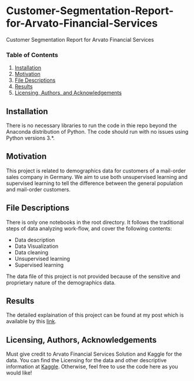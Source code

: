 # Customer-Segmentation-Report-for-Arvato-Financial-Services
Customer Segmentation Report for Arvato Financial Services

### Table of Contents
1. [Installation](#installation)
2. [Motivation](#motivation)
3. [File Descriptions](#files)
4. [Results](#results)
5. [Licensing, Authors, and Acknowledgements](#licensing)


## Installation <a name="installation"></a>

There is no necessary libraries to run the code in thie repo beyond the Anaconda distribution of Python.  The code should run with no issues using Python versions 3.*.


## Motivation

This project is related to demographics data for customers of a mail-order sales company in Germany. We aim to use both unsupervised learning and supervised learning to tell the difference between the general population and mail-order customers.   

## File Descriptions <a name="files"></a>

There is only one notebooks in the root directory. It follows the traditional steps of data analyzing work-flow, and cover the following contents:
- Data description
- Data Visualization
- Data cleaning
- Unsupervised learning
- Supervised learning

The data file of this project is not provided because of the sensitive and proprietary nature of the demographics data.

## Results <a name="results"></a>
The detailed explaination of this project can be found at my post which is available by this [link](https://medium.com/@fafun/customer-segmentation-report-for-arvato-financial-services-80371a8a2de4).


## Licensing, Authors, Acknowledgements<a name="licensing"></a>

Must give credit to Arvato Financial Services Solution and Kaggle for the data.  You can find the Licensing for the data and other descriptive information at [Kaggle](https://www.kaggle.com/c/udacity-arvato-identify-customers/data). Otherwise, feel free to use the code here as you would like! 
